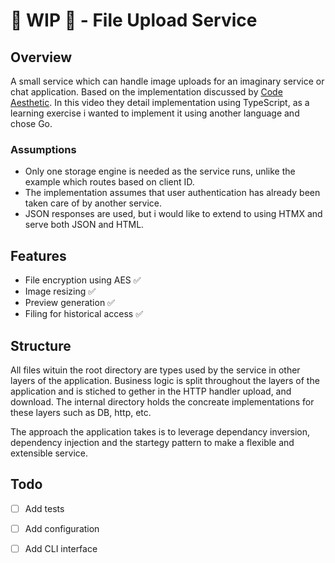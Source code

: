# 🚧 WIP 🚧 - File Upload Service

## Overview

A small service which can handle image uploads for an imaginary service or chat application. Based on the implementation discussed by [Code Aesthetic](https://www.youtube.com/watch?v=J1f5b4vcxCQ). In this video they detail implementation using TypeScript, as a learning exercise i wanted to implement it using another language and chose Go.

### Assumptions

- Only one storage engine is needed as the service runs, unlike the example which routes based on client ID.
- The implementation assumes that user authentication has already been taken care of by another service.
- JSON responses are used, but i would like to extend to using HTMX and serve both JSON and HTML.

## Features

- File encryption using AES ✅
- Image resizing ✅
- Preview generation ✅
- Filing for historical access ✅

## Structure

All files wituin the root directory are types used by the service in other layers of the application. Business logic is split throughout the layers of the application and is stiched to gether in the HTTP handler upload, and download. The internal directory holds the concreate implementations for these layers such as DB, http, etc.

The approach the application takes is to leverage dependancy inversion, dependency injection and the startegy pattern to make a flexible and extensible service.

## Todo

- [ ] Add tests
- [ ] Add configuration
- [ ] Add CLI interface


